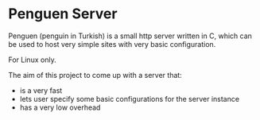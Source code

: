 # Penguen Server

Penguen (penguin in Turkish) is a small http server written in C, which can be used to host very simple sites with very basic configuration.

For Linux only.

The aim of this project to come up with a server that:

- is a very fast
- lets user specify some basic configurations for the server instance
- has a very low overhead